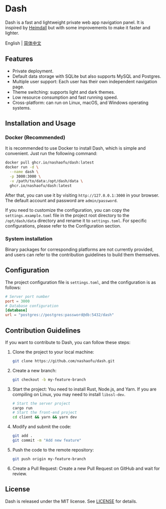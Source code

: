# Dash

Dash is a fast and lightweight private web app navigation panel. It is inspired by [Heimdall](https://github.com/linuxserver/Heimdall) but with some improvements to make it faster and lighter.

English | [简体中文](README-zh_CN.md)

## Features

- Private deployment.
- Default data storage with SQLite but also supports MySQL and Postgres.
- Multiple user support: Each user has their own independent navigation page.
- Theme switching: supports light and dark themes.
- Low resource consumption and fast running speed.
- Cross-platform: can run on Linux, macOS, and Windows operating systems.

## Installation and Usage

### Docker (Recommended)

It is recommended to use Docker to install Dash, which is simple and convenient. Just run the following command:

```sh
docker pull ghcr.io/nashaofu/dash:latest
docker run -d \
  --name dash \
  -p 3000:3000 \
  -v /path/to/data:/opt/dash/data \
  ghcr.io/nashaofu/dash:latest
```

After that, you can use it by visiting `http://127.0.0.1:3000` in your browser. The default account and password are `admin/password`.

If you need to customize the configuration, you can copy the `settings.example.toml` file in the project root directory to the `/opt/dash/data` directory and rename it to `settings.toml`. For specific configurations, please refer to the Configuration section.

### System installation

Binary packages for corresponding platforms are not currently provided, and users can refer to the contribution guidelines to build them themselves.

## Configuration

The project configuration file is `settings.toml`, and the configuration is as follows:

```toml
# Server port number
port = 3000
# Database configuration
[database]
url = "postgres://postgres:password@db:5432/dash"
```

## Contribution Guidelines

If you want to contribute to Dash, you can follow these steps:

1. Clone the project to your local machine:

   ```sh
   git clone https://github.com/nashaofu/dash.git
   ```

2. Create a new branch:

   ```sh
   git checkout -b my-feature-branch
   ```

3. Start the project: You need to install Rust, Node.js, and Yarn. If you are compiling on Linux, you may need to install `libssl-dev`.

   ```sh
   # Start the server project
   cargo run
   # Start the front-end project
   cd client && yarn && yarn dev
   ```

4. Modify and submit the code:

   ```sh
   git add .
   git commit -m "Add new feature"
   ```

5. Push the code to the remote repository:

   ```sh
   git push origin my-feature-branch
   ```

6. Create a Pull Request: Create a new Pull Request on GitHub and wait for review.

## License

Dash is released under the MIT license. See [LICENSE](LICENSE) for details.
